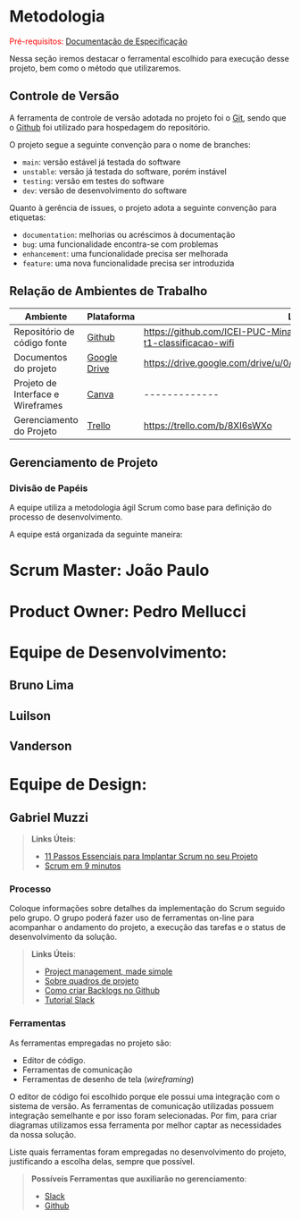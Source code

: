 
# Metodologia

<span style="color:red">Pré-requisitos: <a href="2-Especificação do Projeto.md"> Documentação de Especificação</a></span>

Nessa seção iremos destacar o ferramental escolhido para execução desse projeto, bem como o método que utilizaremos.

## Controle de Versão

A ferramenta de controle de versão adotada no projeto foi o
[Git](https://git-scm.com/), sendo que o [Github](https://github.com)
foi utilizado para hospedagem do repositório.

O projeto segue a seguinte convenção para o nome de branches:

- `main`: versão estável já testada do software
- `unstable`: versão já testada do software, porém instável
- `testing`: versão em testes do software
- `dev`: versão de desenvolvimento do software

Quanto à gerência de issues, o projeto adota a seguinte convenção para
etiquetas:

- `documentation`: melhorias ou acréscimos à documentação
- `bug`: uma funcionalidade encontra-se com problemas
- `enhancement`: uma funcionalidade precisa ser melhorada
- `feature`: uma nova funcionalidade precisa ser introduzida

## Relação de Ambientes de Trabalho

| Ambiente  | Plataforma | Link de acesso |
| ------------- | ------------- | ------------- |
| Repositório de código fonte  | [Github](https://github.com/ICEI-PUC-Minas-PMV-ADS/pmv-ads-2023-1-e1-proj-web-t1-classificacao-wifi)  | https://github.com/ICEI-PUC-Minas-PMV-ADS/pmv-ads-2023-1-e1-proj-web-t1-classificacao-wifi |
| Documentos do projeto  | [Google Drive](https://drive.google.com/drive/u/0/folders/1wLhXlA6L39_dMJl_IFgtvwqa_UGSl1Nm)  | https://drive.google.com/drive/u/0/folders/1wLhXlA6L39_dMJl_IFgtvwqa_UGSl1Nm |
| Projeto de Interface e  Wireframes  | [Canva](https://git-scm.com/)  | ------------- |
| Gerenciamento do Projeto  | [Trello](https://trello.com/b/8XI6sWXo)  | https://trello.com/b/8XI6sWXo |


## Gerenciamento de Projeto

### Divisão de Papéis

A equipe utiliza a metodologia ágil Scrum como base para definição do processo de desenvolvimento.

A equipe está organizada da seguinte maneira:
# Scrum Master: João Paulo
# Product Owner: Pedro Mellucci
# Equipe de Desenvolvimento:
## Bruno Lima
## Luilson
## Vanderson
# Equipe de Design:
## Gabriel Muzzi


> **Links Úteis**:
> - [11 Passos Essenciais para Implantar Scrum no seu 
> Projeto](https://mindmaster.com.br/scrum-11-passos/)
> - [Scrum em 9 minutos](https://www.youtube.com/watch?v=XfvQWnRgxG0)

### Processo

Coloque  informações sobre detalhes da implementação do Scrum seguido pelo grupo. O grupo poderá fazer uso de ferramentas on-line para acompanhar o andamento do projeto, a execução das tarefas e o status de desenvolvimento da solução.
 
> **Links Úteis**:
> - [Project management, made simple](https://github.com/features/project-management/)
> - [Sobre quadros de projeto](https://docs.github.com/pt/github/managing-your-work-on-github/about-project-boards)
> - [Como criar Backlogs no Github](https://www.youtube.com/watch?v=RXEy6CFu9Hk)
> - [Tutorial Slack](https://slack.com/intl/en-br/)

### Ferramentas

As ferramentas empregadas no projeto são:

- Editor de código.
- Ferramentas de comunicação
- Ferramentas de desenho de tela (_wireframing_)

O editor de código foi escolhido porque ele possui uma integração com o
sistema de versão. As ferramentas de comunicação utilizadas possuem
integração semelhante e por isso foram selecionadas. Por fim, para criar
diagramas utilizamos essa ferramenta por melhor captar as
necessidades da nossa solução.

Liste quais ferramentas foram empregadas no desenvolvimento do projeto, justificando a escolha delas, sempre que possível.
 
> **Possíveis Ferramentas que auxiliarão no gerenciamento**: 
> - [Slack](https://slack.com/)
> - [Github](https://github.com/)
